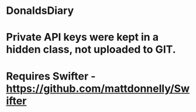 # DonaldsDiary

# Private API keys were kept in a hidden class, not uploaded to GIT.

# Requires Swifter - https://github.com/mattdonnelly/Swifter
